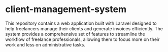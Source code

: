 # client-management-system
This repository contains a web application built with Laravel designed to help freelancers manage their clients and generate invoices efficiently. The system provides a comprehensive set of features to streamline the workflow of freelance professionals, allowing them to focus more on their work and less on administrative tasks.
